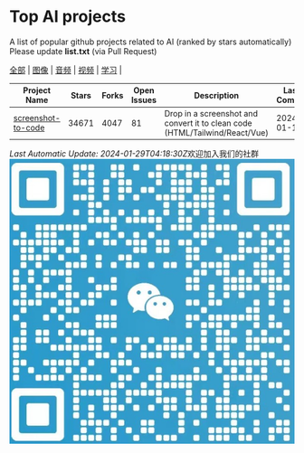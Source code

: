 # Top AI projects
A list of popular github projects related to AI (ranked by stars automatically)
Please update **list.txt** (via Pull Request)

<a href="./README.md">全部</a> |   <a href="./READMEpicture.md">图像</a> |   <a href="./READMEaudio.md">音频</a> | <a href="./READMEvideo.md">视频</a> | <a href="./READMElearn.md">学习</a> | 

| Project Name | Stars | Forks | Open Issues | Description | Last Commit |
| ------------ | ----- | ----- | ----------- | ----------- | ----------- |
| [screenshot-to-code](https://github.com/abi/screenshot-to-code) | 34671 | 4047 | 81 | Drop in a screenshot and convert it to clean code (HTML/Tailwind/React/Vue) | 2024-01-11 |

*Last Automatic Update: 2024-01-29T04:18:30Z*欢迎加入我们的社群 ![](https://raw.githubusercontent.com/mouuii/picture/master/weichat.jpg) 